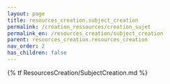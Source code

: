 ```yaml
---
layout: page
title: resources_creation.subject_creation
permalink: /creation_ressources/creation_sujet
permalink_en: /resources_creation/subject_creation
parent: resources_creation.resources_creation
nav_order: 2
has_children: false
---
```


{% tf ResourcesCreation/SubjectCreation.md %}
